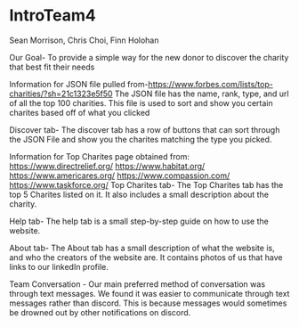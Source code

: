 # IntroTeam4

Sean Morrison, Chris Choi, Finn Holohan

Our Goal-
To provide a simple way for the new donor to discover the charity that best fit their needs

Information for JSON file pulled from-https://www.forbes.com/lists/top-charities/?sh=21c1323e5f50
The JSON file has the name, rank, type, and url of all the top 100 charities.
This file is used to sort and show you certain charites based off of what you clicked


Discover tab-
The discover tab has a row of buttons that can sort through the JSON
File and show you the charites matching the type you picked.


Information for Top Charites page obtained from:
https://www.directrelief.org/
https://www.habitat.org/
https://www.americares.org/
https://www.compassion.com/
https://www.taskforce.org/
Top Charites tab-
The Top Charites tab has the top 5 Charites listed on it.
It also includes a small description about the charity.

Help tab-
The help tab is a small step-by-step guide on how to use the website.

About tab-
The About tab has a small description of what the website is, and who 
the creators of the website are. It contains photos of us that have 
links to our linkedIn profile.

Team Conversation - 
Our main preferred method of conversation was through text messages. 
We found it was easier to communicate through text messages rather than 
discord. This is because messages would sometimes be drowned out by 
other notifications on discord. 